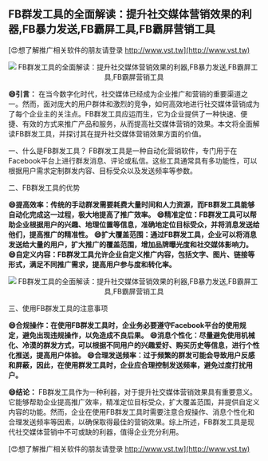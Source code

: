## **FB群发工具的全面解读：提升社交媒体营销效果的利器,FB暴力发送,FB霸屏工具,FB霸屏营销工具**

[😍想了解推广相关软件的朋友请登录 http://www.vst.tw](http://www.vst.tw)

 <center><img src="https://vst.tw/MP4/tuiguang/png/3.png" alt="FB群发工具的全面解读：提升社交媒体营销效果的利器,FB暴力发送,FB霸屏工具,FB霸屏营销工具"></center>

**😄引言：**
在当今数字化时代，社交媒体已经成为企业推广和营销的重要渠道之一。然而，面对庞大的用户群体和激烈的竞争，如何高效地进行社交媒体营销成为了每个企业主的关注点。FB群发工具应运而生，它为企业提供了一种快速、便捷、有效的方式来推广产品和服务，从而提高社交媒体营销的效果。本文将全面解读FB群发工具，并探讨其在提升社交媒体营销效果方面的价值。

一、什么是FB群发工具？
FB群发工具是一种自动化营销软件，专门用于在Facebook平台上进行群发消息、评论或私信。这些工具通常具有多功能性，可以根据用户需求定制群发内容、目标受众以及发送频率等参数。

二、FB群发工具的优势

**😄提高效率：传统的手动群发需要耗费大量时间和人力资源，而FB群发工具能够自动化完成这一过程，极大地提高了推广效率。**
**😄精准定位：FB群发工具可以帮助企业根据用户的兴趣、地理位置等信息，准确地定位目标受众，并将消息发送给他们，提高推广的精准性。**
**😄扩大覆盖范围：通过FB群发工具，企业可以将消息发送给大量的用户，扩大推广的覆盖范围，增加品牌曝光度和社交媒体影响力。**
**😄自定义内容：FB群发工具允许企业自定义推广内容，包括文字、图片、链接等形式，满足不同推广需求，提高用户参与度和转化率。**

 <center><img src="https://vst.tw/MP4/tuiguang/png/5.png" alt="FB群发工具的全面解读：提升社交媒体营销效果的利器,FB暴力发送,FB霸屏工具,FB霸屏营销工具"></center>

三、使用FB群发工具的注意事项

**😄合规操作：在使用FB群发工具时，企业务必要遵守Facebook平台的使用规定，避免出现违规操作，以免造成不良后果。**
**😄消息个性化：尽量避免使用机械化、冷漠的群发方式，可以根据不同用户的兴趣爱好、购买历史等信息，进行个性化推送，提高用户体验。**
**😄合理发送频率：过于频繁的群发可能会导致用户反感和屏蔽，因此，在使用群发工具时，企业应合理控制发送频率，避免过度打扰用户。**

**😄结论：**
FB群发工具作为一种利器，对于提升社交媒体营销效果具有重要意义。它能够帮助企业提高推广效率，精准定位目标受众，扩大覆盖范围，并提供自定义内容的功能。然而，企业在使用FB群发工具时需要注意合规操作、消息个性化和合理发送频率等因素，以确保取得最佳的营销效果。综上所述，FB群发工具是现代社交媒体营销中不可或缺的利器，值得企业充分利用。

[😍想了解推广相关软件的朋友请登录 http://www.vst.tw](http://www.vst.tw)



